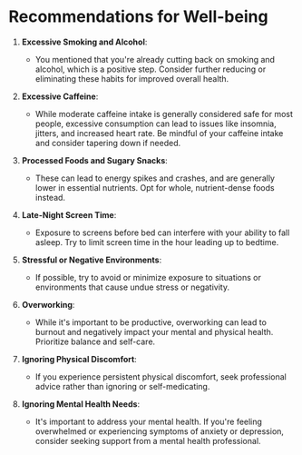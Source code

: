 # Recommendations for Well-being

1. **Excessive Smoking and Alcohol**:
    - You mentioned that you're already cutting back on smoking and alcohol, which is a positive step. Consider further reducing or eliminating these habits for improved overall health.

2. **Excessive Caffeine**:
    - While moderate caffeine intake is generally considered safe for most people, excessive consumption can lead to issues like insomnia, jitters, and increased heart rate. Be mindful of your caffeine intake and consider tapering down if needed.

3. **Processed Foods and Sugary Snacks**:
    - These can lead to energy spikes and crashes, and are generally lower in essential nutrients. Opt for whole, nutrient-dense foods instead.

4. **Late-Night Screen Time**:
    - Exposure to screens before bed can interfere with your ability to fall asleep. Try to limit screen time in the hour leading up to bedtime.

5. **Stressful or Negative Environments**:
    - If possible, try to avoid or minimize exposure to situations or environments that cause undue stress or negativity.

6. **Overworking**:
    - While it's important to be productive, overworking can lead to burnout and negatively impact your mental and physical health. Prioritize balance and self-care.

7. **Ignoring Physical Discomfort**:
    - If you experience persistent physical discomfort, seek professional advice rather than ignoring or self-medicating.

8. **Ignoring Mental Health Needs**:
    - It's important to address your mental health. If you're feeling overwhelmed or experiencing symptoms of anxiety or depression, consider seeking support from a mental health professional.
